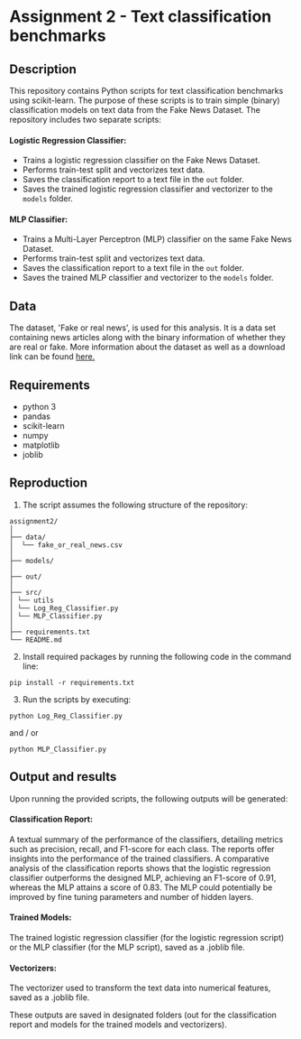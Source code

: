 # Assignment 2 - Text classification benchmarks

## Description

This repository contains Python scripts for text classification benchmarks using scikit-learn. The purpose of these scripts is to train simple (binary) classification models on text data from the Fake News Dataset. The repository includes two separate scripts:

#### Logistic Regression Classifier:
- Trains a logistic regression classifier on the Fake News Dataset.
- Performs train-test split and vectorizes text data.
- Saves the classification report to a text file in the `out` folder.
- Saves the trained logistic regression classifier and vectorizer to the `models` folder.

#### MLP Classifier:
- Trains a Multi-Layer Perceptron (MLP) classifier on the same Fake News Dataset.
- Performs train-test split and vectorizes text data.
- Saves the classification report to a text file in the `out` folder.
- Saves the trained MLP classifier and vectorizer to the `models` folder.


## Data

The dataset, 'Fake or real news', is used for this analysis. 
It is a data set containing news articles along with the binary information of whether they are real or fake.
More information about the dataset as well as a download link can be found [here.](https://github.com/lutzhamel/fake-news/blob/master/README.md)


## Requirements

- python 3 
- pandas 
- scikit-learn 
- numpy 
- matplotlib 
- joblib

## Reproduction

1. The script assumes the following structure of the repository:
```
assignment2/
│
├── data/
│  └── fake_or_real_news.csv
│
├── models/
│  
├── out/
│
├── src/
│ └── utils
│ └── Log_Reg_Classifier.py
│ └── MLP_Classifier.py
│
├── requirements.txt
└── README.md
```

2. Install required packages by running the following code in the command line:

```pip install -r requirements.txt```

3. Run the scripts by executing:

``` python Log_Reg_Classifier.py ```

and / or

``` python MLP_Classifier.py ```

## Output and results

Upon running the provided scripts, the following outputs will be generated:

#### Classification Report: 
A textual summary of the performance of the classifiers, detailing metrics such as precision, recall, and F1-score for each class.
The reports offer insights into the performance of the trained classifiers. A comparative analysis of the classification reports shows that the logistic regression classifier outperforms the designed MLP, achieving an F1-score of 0.91, whereas the MLP attains a score of 0.83. 
The MLP could potentially be improved by fine tuning parameters and number of hidden layers. 

#### Trained Models: 
The trained logistic regression classifier (for the logistic regression script) or the MLP classifier (for the MLP script), saved as a .joblib file.

#### Vectorizers:
The vectorizer used to transform the text data into numerical features, saved as a .joblib file.

These outputs are saved in designated folders (out for the classification report and models for the trained models and vectorizers). 

